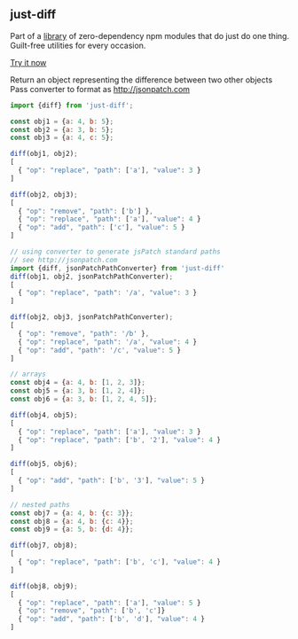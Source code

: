 ## just-diff

Part of a [library](../../../../) of zero-dependency npm modules that do just do one thing.  
Guilt-free utilities for every occasion.

[Try it now](http://anguscroll.com/just/just-diff)

Return an object representing the difference between two other objects  
Pass converter to format as http://jsonpatch.com

```js
import {diff} from 'just-diff';

const obj1 = {a: 4, b: 5};
const obj2 = {a: 3, b: 5};
const obj3 = {a: 4, c: 5};

diff(obj1, obj2);
[
  { "op": "replace", "path": ['a'], "value": 3 }
]

diff(obj2, obj3);
[
  { "op": "remove", "path": ['b'] },
  { "op": "replace", "path": ['a'], "value": 4 }
  { "op": "add", "path": ['c'], "value": 5 }
]

// using converter to generate jsPatch standard paths
// see http://jsonpatch.com
import {diff, jsonPatchPathConverter} from 'just-diff'
diff(obj1, obj2, jsonPatchPathConverter);
[
  { "op": "replace", "path": '/a', "value": 3 }
]

diff(obj2, obj3, jsonPatchPathConverter);
[
  { "op": "remove", "path": '/b' },
  { "op": "replace", "path": '/a', "value": 4 }
  { "op": "add", "path": '/c', "value": 5 }
]

// arrays
const obj4 = {a: 4, b: [1, 2, 3]};
const obj5 = {a: 3, b: [1, 2, 4]};
const obj6 = {a: 3, b: [1, 2, 4, 5]};

diff(obj4, obj5);
[
  { "op": "replace", "path": ['a'], "value": 3 }
  { "op": "replace", "path": ['b', '2'], "value": 4 }
]

diff(obj5, obj6);
[
  { "op": "add", "path": ['b', '3'], "value": 5 }
]

// nested paths
const obj7 = {a: 4, b: {c: 3}};
const obj8 = {a: 4, b: {c: 4}};
const obj9 = {a: 5, b: {d: 4}};

diff(obj7, obj8);
[
  { "op": "replace", "path": ['b', 'c'], "value": 4 }
]

diff(obj8, obj9);
[
  { "op": "replace", "path": ['a'], "value": 5 }
  { "op": "remove", "path": ['b', 'c']}
  { "op": "add", "path": ['b', 'd'], "value": 4 }
]
```
